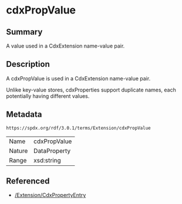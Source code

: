 <!-- Automatically generated by spec-parser v2.5.0 on 2024-08-10T18:46:28.607668+00:00 -->
<!-- SPDX-License-Identifier: Community-Spec-1.0 -->

# cdxPropValue

## Summary

A value used in a CdxExtension name-value pair.


## Description

A cdxPropValue is used in a CdxExtension name-value pair.

Unlike key-value stores, cdxProperties support duplicate names, each
potentially having different values.


## Metadata

`https://spdx.org/rdf/3.0.1/terms/Extension/cdxPropValue`


| | |
|---|---|
| Name | cdxPropValue |
| Nature | DataProperty |
| Range | xsd:string |




## Referenced

- [/Extension/CdxPropertyEntry](../../Extension/Classes/CdxPropertyEntry.md)

